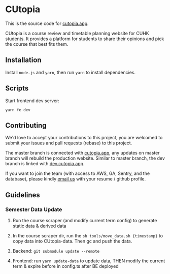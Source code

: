 # CUtopia
This is the source code for [cutopia.app](cutopia.app).

CUtopia is a course review and timetable planning website for CUHK students. It provides a platform for students to share their opinions and pick the course that best fits them.

## Installation

Install `node.js` and `yarn`, then run `yarn` to install dependencies.

## Scripts

Start frontend dev server:

`yarn fe dev`

## Contributing

We'd love to accept your contributions to this project, you are welcomed to submit your issues and pull requests (rebase) to this project.

The master branch is connected with [cutopia.app](cutopia.app), any updates on master branch will rebuild the production website. Similar to master branch, the dev branch is linked with [dev.cutopia.app](dev.cutopia.app).

If you want to join the team (with access to AWS, GA, Sentry, and the database), please kindly [email us](mailto::cutopia.app@gmail.com) with your resume / github profile.

## Guidelines

### Semester Data Update
1. Run the course scraper (and modify current term config) to generate static data & derived data

2. In the course scraper dir, run the `sh tools/move_data.sh {timestamp}` to copy data into CUtopia-data. Then gc and push the data.

3. Backend: `git submodule update --remote`

4. Frontend: run `yarn update-data` to update data, THEN modify the current term & expire before in config.ts after BE deployed
